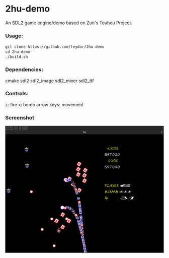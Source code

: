 # 2hu-demo
An SDL2 game engine/demo based on Zun's Touhou Project.

### Usage:
```
git clone https://github.com/feydor/2hu-demo
cd 2hu-demo
./build.sh
```

### Dependencies:
cmake
sdl2 sdl2_image sdl2_mixer sdl2_ttf

### Controls:
z: fire
x: bomb
arrow keys: movement

### Screenshot
![screenshot](/res/screenshot2.png)
